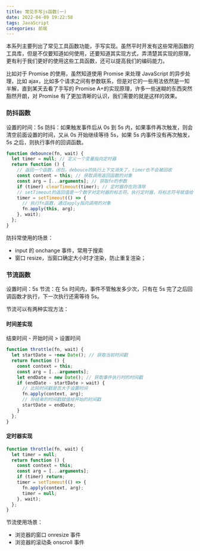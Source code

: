 ```yaml
---
title: 常见手写js函数(一)
date: 2022-04-09 19:22:58
tags: JavaScript
categories: 前端
---
```


本系列主要列出了常见工具函数功能，手写实现。虽然平时开发有这些常用函数的工具库，但是不仅要知道如何使用，还要知道其实现方式，弄清楚其实现的原理，更有利于我们更好的使用这些工具函数，还可以提高我们的编码能力。

比如对于 Promise 的使用，虽然知道使用 Promise 来处理 JavaScript 的异步处理，比如 ajax，比如多个请求之间有参数联系，但是对它的一些用法依然是一知半解，直到某天去看了手写的 Promise A+的实现原理，许多一些迷糊的东西突然豁然开朗，对 Promise 有了更加清晰的认识，我们需要的就是这样的效果。

### 防抖函数

设置的时间：5s
防抖：如果触发事件后从 0s 到 5s 内，如果事件再次触发，则会清空前面设置的时间，又从 0s 开始继续等待 5s，如果 5s 内事件没有再次触发，5s 之后，则执行事件的回调函数。

```javascript
function debounce(fn, wait) {
  let timer = null; // 定义一个变量指向定时器
  return function () {
    // 返回一个函数，闭包，debouce的执行上下文消失了，timer也不会被回收
    const content = this; // 获取调用返回函数的对象
    const arg = [...arguments]; // 获取fn的参数
    if (timer) clearTimeout(timer); // 定时器存在则清除
    // setTimeout的返回值是一个数字对定时器的标志符。执行定时器，将标志符号赋值给timer
    timer = setTimeout(() => {
      // 执行fn函数，通过apply指向调用的对象
      fn.apply(this, arg);
    }, wait);
  };
}
```

防抖常使用的场景：

- input 的 onchange 事件，常用于搜索
- 窗口 resize，当窗口确定大小时才渲染，防止重复渲染；

### 节流函数

设置时间：5s
节流：在 5s 时间内，事件不管触发多少次，只有在 5s 完了之后回调函数才执行，下一次执行还需等待 5s。

节流可以有两种实现方法：

#### 时间差实现

结束时间 - 开始时间 > 设置时间

```javascript
function throttle(fn, wait) {
  let startDate = +new Date(); // 获取当前时间戳
  return function () {
    const context = this;
    const arg = [...arguments];
    let endDate = new Date(); // 获取事件执行时的时间戳
    if (endDate - startDate > wait) {
      // 比较时间戳是否大于设置时间
      fn.apply(context, arg);
      // 将结束的时间戳赋值给开始的时间戳
      startDate = endDate;
    }
  };
}
```

#### 定时器实现

```javascript
function throttle(fn, wait) {
  let timer = null;
  return function () {
    const context = this;
    const arg = [...arguments];
    if (timer) return;
    timer = setTimeout(() => {
      fn.apply(context, arg);
      timer = null;
    }, wait);
  };
}
```

节流使用场景：

- 浏览器的窗口 onresize 事件
- 浏览器的滚动条 onscroll 事件
